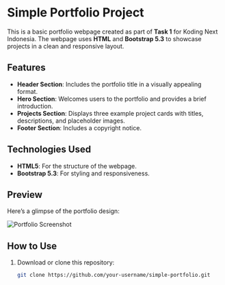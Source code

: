 # Simple Portfolio Project

This is a basic portfolio webpage created as part of **Task 1** for Koding Next Indonesia. The webpage uses **HTML** and **Bootstrap 5.3** to showcase projects in a clean and responsive layout.

## Features
- **Header Section**: Includes the portfolio title in a visually appealing format.
- **Hero Section**: Welcomes users to the portfolio and provides a brief introduction.
- **Projects Section**: Displays three example project cards with titles, descriptions, and placeholder images.
- **Footer Section**: Includes a copyright notice.

## Technologies Used
- **HTML5**: For the structure of the webpage.
- **Bootstrap 5.3**: For styling and responsiveness.

## Preview
Here’s a glimpse of the portfolio design:

![Portfolio Screenshot](https://via.placeholder.com/600x300)

## How to Use
1. Download or clone this repository:
   ```bash
   git clone https://github.com/your-username/simple-portfolio.git
